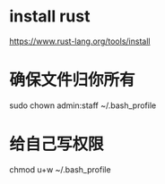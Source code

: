 # install rust
https://www.rust-lang.org/tools/install

# 确保文件归你所有
sudo chown admin:staff ~/.bash_profile
# 给自己写权限
chmod u+w ~/.bash_profile

